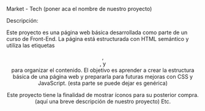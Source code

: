 Market - Tech (poner aca el nombre de nuestro proyecto)

Descripción:

Este proyecto es una página web básica desarrollada como parte de un curso de Front-End. La página está estructurada con HTML semántico y utiliza las etiquetas <header>, <main>, y <footer> para organizar el contenido. El objetivo es aprender a crear la estructura básica de una página web y prepararla para futuras mejoras con CSS y JavaScript. (esta parte se puede dejar es genérica)

Este proyecto tiene la finalidad de mostrar íconos para su posterior compra. (aquí una breve descripción de nuestro proyecto)
Etc.
